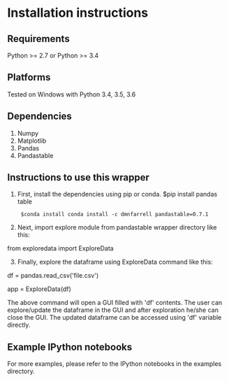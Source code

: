 # Installation instructions


## Requirements

Python >= 2.7 or Python >= 3.4

## Platforms

Tested on Windows with Python 3.4, 3.5, 3.6

## Dependencies

1. Numpy
2. Matplotlib
3. Pandas
4. Pandastable


## Instructions to use this wrapper

1. First, install the dependencies using pip or conda.
		$pip install pandas table
  
		$conda install conda install -c dmnfarrell pandastable=0.7.1
2. Next, import explore module from pandastable wrapper directory like this:

  from exploredata import ExploreData
  
3. Finally, explore the dataframe using ExploreData command like this:
  
  df = pandas.read_csv('file.csv')
  
  app = ExploreData(df)

The above command will open a GUI filled with 'df' contents. The user can 
explore/update the dataframe in the GUI and after exploration he/she can 
close the GUI. The updated dataframe can be accessed using 'df' variable
directly.



## Example IPython notebooks

For more examples, please refer to the IPython notebooks in the examples directory.

